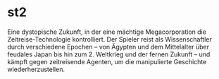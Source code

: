 # st2
Eine dystopische Zukunft, in der eine mächtige Megacorporation die Zeitreise-Technologie kontrolliert. Der Spieler reist als Wissenschaftler durch verschiedene Epochen – von Ägypten und dem Mittelalter über feudales Japan bis hin zum 2. Weltkrieg und der fernen Zukunft – und kämpft gegen zeitreisende Agenten, um die manipulierte Geschichte wiederherzustellen.
